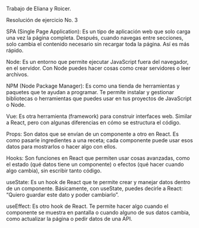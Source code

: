 Trabajo de Eliana y Roicer. 

Resolución de ejercicio No. 3 

SPA (Single Page Application): Es un tipo de aplicación web que solo carga una vez la página completa. Después, cuando navegas entre secciones, solo cambia el contenido necesario sin recargar toda la página. Así es más rápido.

Node: Es un entorno que permite ejecutar JavaScript fuera del navegador, en el servidor. Con Node puedes hacer cosas como crear servidores o leer archivos.

NPM (Node Package Manager): Es como una tienda de herramientas y paquetes que te ayudan a programar. Te permite instalar y gestionar bibliotecas o herramientas que puedes usar en tus proyectos de JavaScript o Node.

Vue: Es otra herramienta (framework) para construir interfaces web. Similar a React, pero con algunas diferencias en cómo se estructura el código.

Props: Son datos que se envían de un componente a otro en React. Es como pasarle ingredientes a una receta; cada componente puede usar esos datos para mostrarlos o hacer algo con ellos.

Hooks: Son funciones en React que permiten usar cosas avanzadas, como el estado (qué datos tiene un componente) o efectos (qué hacer cuando algo cambia), sin escribir tanto código.

useState: Es un hook de React que te permite crear y manejar datos dentro de un componente. Básicamente, con useState, puedes decirle a React: “Quiero guardar este dato y poder cambiarlo”.

useEffect: Es otro hook de React. Te permite hacer algo cuando el componente se muestra en pantalla o cuando alguno de sus datos cambia, como actualizar la página o pedir datos de una API.